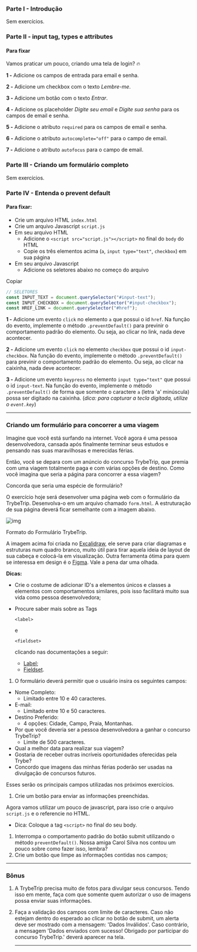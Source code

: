 ### Parte I - Introdução

Sem exercícios.

### Parte II - input tag, types e attributes

#### Para fixar

Vamos praticar um pouco, criando uma tela de login? 🔥

**1 -** Adicione os campos de entrada para email e senha.

**2 -** Adicione um checkbox com o texto *Lembre-me*.

**3 -** Adicione um botão com o texto *Entrar*.

**4 -** Adicione os placeholder *Digite seu email* e *Digite sua senha* para os campos de email e senha.

**5 -** Adicione o atributo `required` para os campos de email e senha.

**6 -** Adicione o atributo `autocomplete="off"` para o campo de email.

**7 -** Adicione o atributo `autofocus` para o campo de email.

### Parte III - Criando um formulário completo

Sem exercícios.

### Parte IV - Entenda o prevent default

#### Para fixar:

- Crie um arquivo HTML `index.html`
- Crie um arquivo Javascript `script.js`
- Em seu arquivo HTML
  - Adicione o `<script src="script.js"></script>` no final do `body` do HTML
  - Copie os três elementos acima (`a`, `input type="text"`, `checkbox`) em sua página
- Em seu arquivo Javascript
  - Adicione os seletores abaixo no começo do arquivo

Copiar

```javascript
// SELETORES
const INPUT_TEXT = document.querySelector("#input-text");
const INPUT_CHECKBOX = document.querySelector("#input-checkbox");
const HREF_LINK = document.querySelector("#href");
```

**1 -** Adicione um evento `click` no elemento `a` que possui o id `href`. Na função do evento, implemente o método `.preventDefault()` para previnir o comportamento padrão do elemento. Ou seja, ao clicar no link, nada deve acontecer.

**2 -** Adicione um evento `click` no elemento `checkbox` que possui o id `input-checkbox`. Na função do evento, implemente o método `.preventDefault()` para previnir o comportamento padrão do elemento. Ou seja, ao clicar na caixinha, nada deve acontecer.

**3 -** Adicione um evento `keypress` no elemento `input type="text"` que possui o id `input-text`. Na função do evento, implemente o método `.preventDefault()` de forma que somente o caractere `a` (letra 'a' minúscula) possa ser digitado na caixinha. (*dica: para capturar a tecla digitada, utilize o `event.key`*)

---

### Criando um formulário para concorrer a uma viagem

Imagine que você está surfando na internet. Você agora é uma pessoa desenvolvedora, cansada após finalmente terminar seus estudos e pensando nas suas maravilhosas e merecidas férias.

Então, você se depara com um anúncio do concurso TrybeTrip, que premia com uma viagem totalmente paga e com várias opções de destino. Como você imagina que seria a página para concorrer a essa viagem?

Concorda que seria uma espécie de formulário?

O exercício hoje será desenvolver uma página web com o formulário da TrybeTrip. Desenvolva-o em um arquivo chamado `form.html`. A estruturação de sua página deverá ficar semelhante com a imagem abaixo.

![img](https://assets.app.betrybe.com/fundamentals/html-forms/images/Excalidraw-forms-94cb593582e99fd08f284274fd8b50ab.png)

Formato do Formulário TrybeTrip.

A imagem acima foi criada no [Excalidraw](https://excalidraw.com/), ele serve para criar diagramas e estruturas num quadro branco, muito útil para tirar aquela ideia de layout de sua cabeça e colocá-la em visualização. Outra ferramenta ótima para quem se interessa em design é o [Figma](https://www.figma.com/). Vale a pena dar uma olhada.

**Dicas:**

- Crie o costume de adicionar ID's a elementos únicos e classes a elementos com comportamentos similares, pois isso facilitará muito sua vida como pessoa desenvolvedora;

- Procure saber mais sobre as Tags

   

  ```
  <label>
  ```

   

  e

   

  ```
  <fieldset>
  ```

   

  clicando nas documentações a seguir:

  - [Label](https://developer.mozilla.org/pt-BR/docs/Web/HTML/Element/label);
  - [Fieldset](https://developer.mozilla.org/pt-BR/docs/Web/HTML/Element/fieldset).

1. O formulário deverá permitir que o usuário insira os seguintes campos:

- Nome Completo:
  - Limitado entre 10 e 40 caracteres.
- E-mail:
  - Limitado entre 10 e 50 caracteres.
- Destino Preferido:
  - 4 opções: Cidade, Campo, Praia, Montanhas.
- Por que você deveria ser a pessoa desenvolvedora a ganhar o concurso TrybeTrip?
  - Limite de 500 caracteres.
- Qual a melhor data para realizar sua viagem?
- Gostaria de receber outras incríveis oportunidades oferecidas pela Trybe?
- Concordo que imagens das minhas férias poderão ser usadas na divulgação de concursos futuros.

Esses serão os principais campos utilizadas nos próximos exercícios.

1. Crie um botão para enviar as informações preenchidas.

Agora vamos utilizar um pouco de javascript, para isso crie o arquivo `script.js` e o referencie no HTML.

- Dica: Coloque a tag `<script>` no final do seu body.

1. Interrompa o comportamento padrão do botão submit utilizando o método `preventDefault()`. Nossa amiga Carol Silva nos contou um pouco sobre como fazer isso, lembra?
2. Crie um botão que limpe as informações contidas nos campos;

---

### Bônus

1. A TrybeTrip precisa muito de fotos para divulgar seus concursos. Tendo isso em mente, faça com que somente quem autorizar o uso de imagens possa enviar suas informações.

2. Faça a validação dos campos com limite de caracteres. Caso não estejam dentro do esperado ao clicar no botão de submit, um alerta deve ser mostrado com a mensagem: 'Dados Inválidos'. Caso contrário, a mensagem 'Dados enviados com sucesso! Obrigado por participar do concurso TrybeTrip.' deverá aparecer na tela.

   ---

   